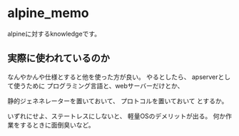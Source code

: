 # alpine_memo
alpineに対するknowledgeです。

## 実際に使われているのか
なんやかんや仕様とすると他を使った方が良い。
やるとしたら、
apserverとして使うために
プログラミング言語と、webサーバーだけとか、

静的ジェネネレーターを置いておいて、
プロトコルを置いておいて
とするか。

いずれにせよ、ステートレスにしないと、
軽量OSのデメリットが出る。
何か作業をするときに面倒臭いなど。
